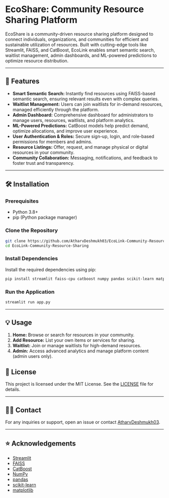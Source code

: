 # EcoShare: Community Resource Sharing Platform

EcoShare is a community-driven resource sharing platform designed to connect individuals, organizations, and communities for efficient and sustainable utilization of resources. Built with cutting-edge tools like Streamlit, FAISS, and CatBoost, EcoLink enables smart semantic search, waitlist management, admin dashboards, and ML-powered predictions to optimize resource distribution.

---

## 🚀 Features

- **Smart Semantic Search:** Instantly find resources using FAISS-based semantic search, ensuring relevant results even with complex queries.
- **Waitlist Management:** Users can join waitlists for in-demand resources, managed efficiently through the platform.
- **Admin Dashboard:** Comprehensive dashboard for administrators to manage users, resources, waitlists, and platform analytics.
- **ML-Powered Predictions:** CatBoost models help predict demand, optimize allocations, and improve user experience.
- **User Authentication & Roles:** Secure sign-up, login, and role-based permissions for members and admins.
- **Resource Listings:** Offer, request, and manage physical or digital resources in your community.
- **Community Collaboration:** Messaging, notifications, and feedback to foster trust and transparency.

---

## 🛠️ Installation

### Prerequisites

- Python 3.8+
- pip (Python package manager)

### Clone the Repository

```sh
git clone https://github.com/AtharvDeshmukh03/EcoLink-Community-Resource-Sharing.git
cd EcoLink-Community-Resource-Sharing
```

### Install Dependencies

Install the required dependencies using pip:
```sh
pip install streamlit faiss-cpu catboost numpy pandas scikit-learn matplotlib
```

### Run the Application

```sh
streamlit run app.py
```

---

## 💡 Usage

1. **Home:** Browse or search for resources in your community.
2. **Add Resource:** List your own items or services for sharing.
3. **Waitlist:** Join or manage waitlists for high-demand resources.
4. **Admin:** Access advanced analytics and manage platform content (admin users only).



## 📄 License

This project is licensed under the MIT License. See the [LICENSE](LICENSE) file for details.

---

## 🙋‍♂️ Contact

For any inquiries or support, open an issue or contact [AtharvDeshmukh03](https://github.com/AtharvDeshmukh03).

---

## ⭐ Acknowledgements

- [Streamlit](https://streamlit.io/)
- [FAISS](https://github.com/facebookresearch/faiss)
- [CatBoost](https://catboost.ai/)
- [NumPy](https://numpy.org/)
- [pandas](https://pandas.pydata.org/)
- [scikit-learn](https://scikit-learn.org/)
- [matplotlib](https://matplotlib.org/)
